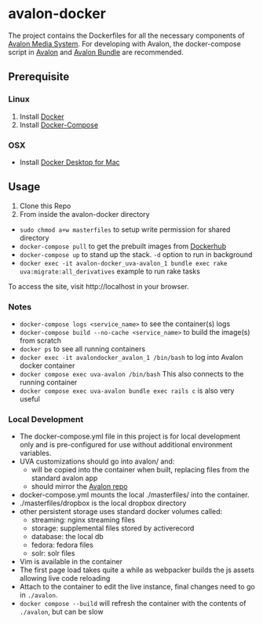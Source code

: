 # avalon-docker
The project contains the Dockerfiles for all the necessary components of [Avalon Media System](http://github.com/avalonmediasystem/avalon). For developing with Avalon, the docker-compose script in [Avalon](http://github.com/avalonmediasystem/avalon) and [Avalon Bundle](http://github.com/samvera-labs/avalon-bundle) are recommended.

## Prerequisite

### Linux
1. Install [Docker](https://docs.docker.com/engine/installation/linux/centos/)
2. Install [Docker-Compose](https://docs.docker.com/compose/install/)

### OSX
* Install [Docker Desktop for Mac](https://docs.docker.com/docker-for-mac/install/)

## Usage
1. Clone this Repo
3. From inside the avalon-docker directory
  * `sudo chmod a+w masterfiles` to setup write permission for shared directory
  * `docker-compose pull` to get the prebuilt images from [Dockerhub](dockerhub.com)
  * `docker-compose up` to stand up the stack. `-d` option to run in background
  * `docker exec -it avalon-docker_uva-avalon_1 bundle exec rake uva:migrate:all_derivatives` example to run rake tasks

To access the site, visit http://localhost in your browser.

### Notes
* `docker-compose logs <service_name>` to see the container(s) logs
* `docker-compose build --no-cache <service_name>` to build the image(s) from scratch
* `docker ps` to see all running containers
* `docker exec -it avalondocker_avalon_1 /bin/bash` to log into Avalon docker container
* `docker compose exec uva-avalon /bin/bash` This also connects to the running container
* `docker compose exec uva-avalon bundle exec rails c` is also very useful

### Local Development
* The docker-compose.yml file in this project is for local development only and is pre-configured for use without additional environment variables.
* UVA customizations should go into avalon/ and:
  * will be copied into the container when built, replacing files from the standard avalon app
  * should mirror the [Avalon repo](https://github.com/avalonmediasystem/avalon)
* docker-compose.yml mounts the local ./masterfiles/  into the container.
* ./masterfiles/dropbox is the local dropbox directory
* other persistent storage uses standard docker volumes called:
  - streaming: nginx streaming files
  - storage: supplemental files stored by activerecord
  - database: the local db
  - fedora: fedora files
  - solr: solr files
* Vim is available in the container
* The first page load takes quite a while as webpacker builds the js assets allowing live code reloading
* Attach to the container to edit the live instance, final changes need to go in `./avalon`.
* `docker compose --build` will refresh the container with the contents of `./avalon`, but can be slow

